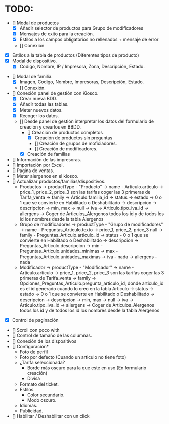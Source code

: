 # TODO:

- [] Modal de productos
    - [x] Añadir selector de productos para Grupo de modificadores
    - [x] Mensajes de exito para la creación.
    - [x] Estilos a los campos obligatorios no rellenados + mensaje de error
    - [] Conexión
- [x] Estilos a la tabla de productos (Diferentes tipos de producto)
- [x] Modal de dispositivo.
    - [x] Codigo, Nombre, IP / Impresora, Zona, Descripción, Estado.
- [] Modal de familia.
    - [x] Imagen, Codigo, Nombre, Impresoras, Descripción, Estado.
    - [] Conexión.
- [] Conexión panel de gestión con Kiosco.
    - [x] Crear nueva BDD.
    - [x] Añadir todas las tablas.
    - [x] Meter nuevos datos.
    - [x] Recoger los datos.
    - [] Desde panel de gestión interpretar los datos del formulario de creación y crearlos en BBDD.
        - [] Creación de productos completos
            - [x] Creación de productos sin preguntas
            - [] Creación de grupos de moficiadores.
            - [] Creación de modificadores.
        - [x] Creación de familias

- [] Información de las impresoras.
- [] Importación por Excel.
- [] Pagina de ventas.
- [] Meter alergenos en el kiosco.
- [] Actualizar productos/familias/dispositivos.
    - Productos 
        -> productType - "Producto"
        -> name - Articulo.articulo
        -> price_1, price_2, price_3 son las tarifas coger las 3 primeras de Tarifa_venta
        -> family -> Articulo.familia_id
        -> status -> estado -> 0 o 1 que se convierte en Habilitado o Deshabilitado
        -> descripcion -> descripcion
        -> min, max -> null
        -> iva -> Articulo.tipo_iva_id
        -> allergens -> Coger de Articulos_Alergenos todos los id y de todos los id los nombres desde la tabla Alergenos
    - Grupo de modificadores
        -> productType - "Grupo de modificadores"
        -> name - Preguntas_Articulo.texto
        -> price_1, price_2, price_3 null
        -> family - Preguntas_Articulo.articulo_id
        -> status - 0 o 1 que se convierte en Habilitado o Deshabilitado
        -> descripcion -> Preguntas_Articulo.descripcion
        -> min - Preguntas_Articulo.unidades_minimas
        -> max - Preguntas_Articulo.unidades_maximas
        -> iva - nada
        -> allergens - nada
    - Modificador
        -> productType - "Modificador"
        -> name - Articulo.articulo
        -> price_1, price_2, price_3 son las tarifas coger las 3 primeras de Tarifa_venta
        -> family -> Opciones_Preguntas_Articulo.pregunta_articulo_id, donde articulo_id es el id generado cuando lo creo en la tabla Articulo
        -> status -> estado -> 0 o 1 que se convierte en Habilitado o Deshabilitado
        -> descripcion -> descripcion
        -> min, max -> null
        -> iva -> Articulo.tipo_iva_id
        -> allergens -> Coger de Articulos_Alergenos todos los id y de todos los id los nombres desde la tabla Alergenos


- [x] Control de paginación
- [] Scroll con poco with
- [] Control de tamaño de las columnas.
- [] Conexión de los dispositivos
- [] Configuración* 
    - Foto de perfil
    - Foto por defecto (Cuando un articulo no tiene foto)
    - ¿Tarifa seleccionada? 
        - Borde más oscuro para la que este en uso (En formulario creación)
        - Divisa
    - Formato del ticket.
    - Estilos.
        - Color secundario.
        - Modo oscuro.
    - Idiomas.
    - Publicidad.
- [] Habilitar / Deshabilitar con un click

